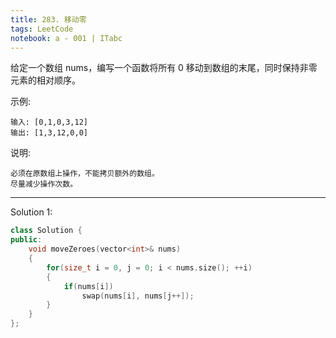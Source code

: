 ```yaml
---
title: 283. 移动零
tags: LeetCode
notebook: a - 001 | ITabc
---
```



给定一个数组 nums，编写一个函数将所有 0 移动到数组的末尾，同时保持非零元素的相对顺序。

示例:
```
输入: [0,1,0,3,12]
输出: [1,3,12,0,0]
```
说明:
```
必须在原数组上操作，不能拷贝额外的数组。
尽量减少操作次数。
```

---

Solution 1:

```cpp
class Solution {
public:
    void moveZeroes(vector<int>& nums) 
    {
        for(size_t i = 0, j = 0; i < nums.size(); ++i)
        {
            if(nums[i])
                swap(nums[i], nums[j++]);
        }
    }
};
```